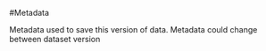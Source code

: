 #Metadata

Metadata used to save this version of data. Metadata could change between dataset version
